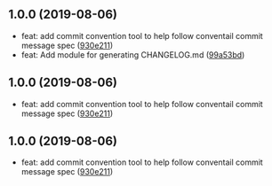 ## 1.0.0 (2019-08-06)

* feat: add commit convention tool to help follow conventail commit message spec ([930e211](https://github.com/sathyabodh/quartz-acutator/commit/930e211))
* feat: Add module for generating CHANGELOG.md ([99a53bd](https://github.com/sathyabodh/quartz-acutator/commit/99a53bd))



## 1.0.0 (2019-08-06)

* feat: add commit convention tool to help follow conventail commit message spec ([930e211](https://github.com/sathyabodh/quartz-acutator/commit/930e211))



## 1.0.0 (2019-08-06)

* feat: add commit convention tool to help follow conventail commit message spec ([930e211](https://github.com/sathyabodh/quartz-acutator/commit/930e211))



